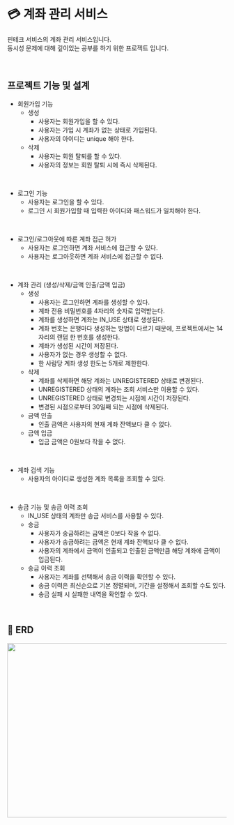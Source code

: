 # 💳 계좌 관리 서비스
핀테크 서비스의 계좌 관리 서비스입니다. </br>
동시성 문제에 대해 깊이있는 공부를 하기 위한 프로젝트 입니다.

</br>

## 프로젝트 기능 및 설계
- 회원가입 기능
  - 생성
    - 사용자는 회원가입을 할 수 있다.
    - 사용자는 가입 시 계좌가 없는 상태로 가입된다.
    - 사용자의 아이디는 unique 해야 한다.
  - 삭제
    - 사용자는 회원 탈퇴를 할 수 있다.
    - 사용자의 정보는 회원 탈퇴 시에 즉시 삭제된다.

</br>

- 로그인 기능
  - 사용자는 로그인을 할 수 있다.
  - 로그인 시 회원가입할 때 입력한 아이디와 패스워드가 일치해야 한다.

</br>

- 로그인/로그아웃에 따른 계좌 접근 허가
  - 사용자는 로그인하면 계좌 서비스에 접근할 수 있다.
  - 사용자는 로그아웃하면 계좌 서비스에 접근할 수 없다.

</br>

- 계좌 관리 (생성/삭제/금액 인출/금액 입금)
  - 생성
    - 사용자는 로그인하면 계좌를 생성할 수 있다.
    - 계좌 전용 비밀번호를 4자리의 숫자로 입력받는다.
    - 계좌를 생성하면 계좌는 IN_USE 상태로 생성된다.
    - 계좌 번호는 은행마다 생성하는 방법이 다르기 때문에, 
      프로젝트에서는 14자리의 랜덤 한 번호를 생성한다.
    - 계좌가 생성된 시간이 저장된다.
    - 사용자가 없는 경우 생성할 수 없다.
    - 한 사람당 계좌 생성 한도는 5개로 제한한다.
  - 삭제
    - 계좌를 삭제하면 해당 계좌는 UNREGISTERED 상태로 변경된다.
    - UNREGISTERED 상태의 계좌는 조회 서비스만 이용할 수 있다.
    - UNREGISTERED 상태로 변경되는 시점에 시간이 저장된다.
    - 변경된 시점으로부터 30일째 되는 시점에 삭제된다.
  - 금액 인출
    - 인출 금액은 사용자의 현재 계좌 잔액보다 클 수 없다.
  - 금액 입금
    - 입금 금액은 0원보다 작을 수 없다.

</br>

- 계좌 검색 기능
  - 사용자의 아이디로 생성한 계좌 목록을 조회할 수 있다.

</br>

- 송금 기능 및 송금 이력 조회
  - IN_USE 상태의 계좌만 송금 서비스를 사용할 수 있다.
  - 송금
    - 사용자가 송금하려는 금액은 0보다 작을 수 없다.
    - 사용자가 송금하려는 금액은 현재 계좌 잔액보다 클 수 없다.
    - 사용자의 계좌에서 금액이 인출되고 인출된 금액만큼 해당 계좌에 금액이 입금된다.
  - 송금 이력 조회
    - 사용자는 계좌를 선택해서 송금 이력을 확인할 수 있다.
    - 송금 이력은 최신순으로 기본 정렬되며, 기간을 설정해서 조회할 수도 있다.
    - 송금 실패 시 실패한 내역을 확인할 수 있다.

</br>

## 📝 ERD
<img src="https://github.com/user-attachments/assets/f715d33c-ba6a-4bd3-aec9-01c33491f0d7" width="700" height="400"/>

